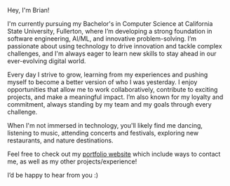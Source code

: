 Hey, I'm Brian!

I'm currently pursuing my Bachelor's in Computer Science at California State University, Fullerton, where I’m developing a strong foundation in software engineering, AI/ML, and innovative problem-solving. I’m passionate about using technology to drive innovation and tackle complex challenges, and I'm always eager to learn new skills to stay ahead in our ever-evolving digital world.

Every day I strive to grow, learning from my experiences and pushing myself to become a better version of who I was yesterday. I enjoy opportunities that allow me to work collaboratively, contribute to exciting projects, and make a meaningful impact. I’m also known for my loyalty and commitment, always standing by my team and my goals through every challenge.

When I'm not immersed in technology, you'll likely find me dancing, listening to music, attending concerts and festivals, exploring new restaurants, and nature destinations.

Feel free to check out my [portfolio website](https://portfoliowebsite-eight-taupe.vercel.app/) which include ways to contact me, as well as my other projects/experience!

I’d be happy to hear from you :)
